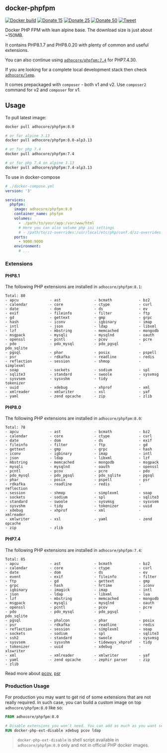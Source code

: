 ## docker-phpfpm

[![Docker build](https://github.com/adhocore/docker-phpfpm/actions/workflows/build.yml/badge.svg)](https://github.com/adhocore/docker-phpfpm/actions/workflows/build.yml)
[![Donate 15](https://img.shields.io/badge/donate-paypal-blue.svg?style=flat-square&label=donate+15)](https://www.paypal.me/ji10/15usd)
[![Donate 25](https://img.shields.io/badge/donate-paypal-blue.svg?style=flat-square&label=donate+25)](https://www.paypal.me/ji10/25usd)
[![Donate 50](https://img.shields.io/badge/donate-paypal-blue.svg?style=flat-square&label=donate+50)](https://www.paypal.me/ji10/50usd)
[![Tweet](https://img.shields.io/twitter/url/http/shields.io.svg?style=social)](https://twitter.com/intent/tweet?text=Production+ready+PHP7+and+PHP8+docker+images+with+plenty+extensions&url=https://github.com/adhocore/docker-phpfpm&hashtags=docker,dockerimage,php7,php8,phpext)


Docker PHP FPM with lean alpine base. The download size is just about ~150MB.

It contains PHP8.1.7 and PHP8.0.20 with plenty of common and useful extensions.

You can also continue using [`adhocore/phpfpm:7.4`](./7.4.Dockerfile) for PHP7.4.30.

If you are looking for a complete local development stack then check
[`adhocore/lemp`](https://github.com/adhocore/docker-lemp).

It comes prepackaged with `composer` - both v1 and v2.
Use `composer2` command for v2 and `composer` for v1.

## Usage
To pull latest image:

```sh
docker pull adhocore/phpfpm:8.0

# or for alpine 3.13
docker pull adhocore/phpfpm:8.0-alp3.13

# or for php 7.4
docker pull adhocore/phpfpm:7.4

# or for php 7.4 on alpine 3.13
docker pull adhocore/phpfpm:7.4-alp3.13

```

To use in docker-compose
```yaml
# ./docker-compose.yml
version: '3'

services:
  phpfpm:
    image: adhocore/phpfpm:8.0
    container_name: phpfpm
    volumes:
      - ./path/to/your/app:/var/www/html
      # Here you can also volume php ini settings
      # - /path/to/zz-overrides:/usr/local/etc/php/conf.d/zz-overrides.ini
    ports:
      - 9000:9000
    environment:
      # ...
```

### Extensions

#### PHP8.1

The following PHP extensions are installed in `adhocore/phpfpm:8.1`:

```
Total: 80
- apcu              - ast               - bcmath            - bz2
- calendar          - core              - ctype             - curl
- date              - dom               - ds                - ev
- exif              - fileinfo          - filter            - ftp
- gd                - gettext           - gmp               - grpc
- hash              - iconv             - igbinary          - imap
- intl              - json              - ldap              - libxml
- lzf               - mbstring          - memcached         - mongodb
- msgpack           - mysqli            - mysqlnd           - oauth
- openssl           - pcntl             - pcov              - pcre
- pdo               - pdo_mysql         - pdo_pgsql         - pdo_sqlite
- pgsql             - phar              - posix             - pspell
- psr               - rdkafka           - readline          - redis
- reflection        - session           - shmop             - simplexml
- soap              - sockets           - sodium            - spl
- sqlite3           - standard          - swoole            - sysvmsg
- sysvsem           - sysvshm           - tidy              - tokenizer
- uuid              - xdebug            - xhprof            - xml
- xmlreader         - xmlwriter         - xsl               - yaf
- yaml              - zend opcache      - zip               - zlib
```


#### PHP8.0

The following PHP extensions are installed in `adhocore/phpfpm:8.0`:

```
Total: 78
- apcu              - ast               - bcmath            - bz2
- calendar          - core              - ctype             - curl
- date              - dom               - ds                - exif
- fileinfo          - filter            - ftp               - gd
- gettext           - gmp               - grpc              - hash
- iconv             - igbinary          - imap              - intl
- json              - ldap              - libxml            - lzf
- mbstring          - memcached         - mongodb           - msgpack
- mysqli            - mysqlnd           - oauth             - openssl
- pcntl             - pcov              - pcre              - pdo
- pdo_mysql         - pdo_pgsql         - pdo_sqlite        - pgsql
- phar              - posix             - pspell            - psr
- rdkafka           - readline          - redis             - reflection
- session           - shmop             - simplexml         - soap
- sockets           - sodium            - spl               - sqlite3
- standard          - swoole            - sysvmsg           - sysvsem
- sysvshm           - tidy              - tokenizer         - uuid
- xdebug            - xhprof            - xml               - xmlreader
- xmlwriter         - xsl               - yaml              - zend opcache
- zip               - zlib
```

#### PHP7.4

The following PHP extensions are installed in `adhocore/phpfpm:7.4`:

```
Total: 85
- apcu              - ast               - bcmath            - bz2
- calendar          - core              - ctype             - curl
- date              - dom               - ds                - ev
- event             - exif              - fileinfo          - filter
- ftp               - gd                - gettext           - gmp
- grpc              - hash              - hrtime            - iconv
- igbinary          - imagick           - imap              - intl
- json              - ldap              - libxml            - lua
- lzf               - mbstring          - memcached         - mongodb
- msgpack           - mysqli            - mysqlnd           - oauth
- openssl           - pcntl             - pcov              - pcre
- pdo               - pdo_mysql         - pdo_pgsql         - pdo_sqlite
- pgsql             - phalcon           - phar              - posix
- psr               - rdkafka           - readline          - redis
- reflection        - session           - simplexml         - soap
- sockets           - sodium            - spl               - sqlite3
- ssh2              - standard          - swoole            - sysvmsg
- sysvsem           - sysvshm           - tideways_xhprof   - tidy
- tokenizer         - uuid              - xdebug            - xlswriter
- xml               - xmlreader         - xmlwriter         - yaf
- yaml              - zend opcache      - zephir parser     - zip
- zlib
```

Read more about
[pcov](https://github.com/krakjoe/pcov),
[psr](https://github.com/jbboehr/php-psr)

### Production Usage

For production you may want to get rid of some extensions that are not really required.
In such case, you can build a custom image on top `adhocore/phpfpm:8.0` like so:

```Dockerfile
FROM adhocore/phpfpm:8.0

# Disable extensions you won't need. You can add as much as you want separated by space.
RUN docker-php-ext-disable xdebug pcov ldap
```

> `docker-php-ext-disable` is shell script available in `adhocore/phpfpm:8.0` only and not in official PHP docker images.
